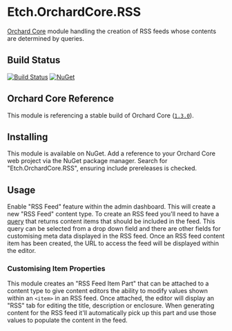 # Etch.OrchardCore.RSS

[Orchard Core](https://github.com/orchardcms/orchardcore) module handling the creation of RSS feeds whose contents are determined by queries.

## Build Status

[![Build Status](https://secure.travis-ci.org/etchuk/Etch.OrchardCore.RSS.png?branch=master)](http://travis-ci.org/etchuk/Etch.OrchardCore.RSS) [![NuGet](https://img.shields.io/nuget/v/Etch.OrchardCore.RSS.svg)](https://www.nuget.org/packages/Etch.OrchardCore.RSS)

## Orchard Core Reference

This module is referencing a stable build of Orchard Core ([`1.3.0`](https://www.nuget.org/packages/OrchardCore.Module.Targets/1.3.0)).

## Installing

This module is available on NuGet. Add a reference to your Orchard Core web project via the NuGet package manager. Search for "Etch.OrchardCore.RSS", ensuring include prereleases is checked.

## Usage

Enable "RSS Feed" feature within the admin dashboard. This will create a new "RSS Feed" content type. To create an RSS feed you'll need to have a [query](https://docs.orchardcore.net/en/dev/docs/reference/modules/Queries/) that returns content items that should be included in the feed. This query can be selected from a drop down field and there are other fields for customising meta data displayed in the RSS feed. Once an RSS feed content item has been created, the URL to access the feed will be displayed within the editor.

### Customising Item Properties

This module creates an "RSS Feed Item Part" that can be attached to a content type to give content editors the ability to modify values shown within an `<item>` in an RSS feed. Once attached, the editor will display an "RSS" tab for editing the title, description or enclosure. When generating content for the RSS feed it'll automatically pick up this part and use those values to populate the content in the feed.